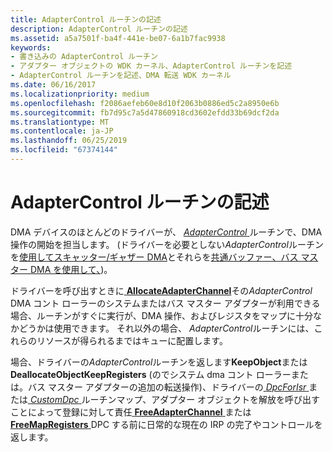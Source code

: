 ```yaml
---
title: AdapterControl ルーチンの記述
description: AdapterControl ルーチンの記述
ms.assetid: a5a7501f-ba4f-441e-be07-6a1b7fac9938
keywords:
- 書き込みの AdapterControl ルーチン
- アダプター オブジェクトの WDK カーネル、AdapterControl ルーチンを記述
- AdapterControl ルーチンを記述、DMA 転送 WDK カーネル
ms.date: 06/16/2017
ms.localizationpriority: medium
ms.openlocfilehash: f2086aefeb60e8d10f2063b0886ed5c2a8950e6b
ms.sourcegitcommit: fb7d95c7a5d47860918cd3602efdd33b69dcf2da
ms.translationtype: MT
ms.contentlocale: ja-JP
ms.lasthandoff: 06/25/2019
ms.locfileid: "67374144"
---
```

# <a name="writing-adaptercontrol-routines"></a>AdapterControl ルーチンの記述





DMA デバイスのほとんどのドライバーが、 [ *AdapterControl* ](https://docs.microsoft.com/windows-hardware/drivers/ddi/content/wdm/nc-wdm-driver_control)ルーチンで、DMA 操作の開始を担当します。 (ドライバーを必要としない*AdapterControl*ルーチンを[使用してスキャッター/ギャザー DMA](using-scatter-gather-dma.md)とそれらを[共通バッファー、バス マスター DMA を使用して、](using-common-buffer-bus-master-dma.md))。

ドライバーを呼び出すときに[ **AllocateAdapterChannel**](https://docs.microsoft.com/windows-hardware/drivers/ddi/content/wdm/nc-wdm-pallocate_adapter_channel)その*AdapterControl* DMA コント ローラーのシステムまたはバス マスター アダプターが利用できる場合、ルーチンがすぐに実行が、DMA 操作、およびレジスタをマップに十分なかどうかは使用できます。 それ以外の場合、 *AdapterControl*ルーチンには、これらのリソースが得られるまではキューに配置します。

場合、ドライバーの*AdapterControl*ルーチンを返します**KeepObject**または**DeallocateObjectKeepRegisters** (のでシステム dma コント ローラーまたは。バス マスター アダプターの追加の転送操作)、ドライバーの[ *DpcForIsr* ](https://docs.microsoft.com/windows-hardware/drivers/ddi/content/wdm/nc-wdm-io_dpc_routine)または[ *CustomDpc* ](https://docs.microsoft.com/windows-hardware/drivers/ddi/content/wdm/nc-wdm-kdeferred_routine)ルーチンマップ、アダプター オブジェクトを解放を呼び出すことによって登録に対して責任[ **FreeAdapterChannel** ](https://docs.microsoft.com/windows-hardware/drivers/ddi/content/wdm/nc-wdm-pfree_adapter_channel)または[ **FreeMapRegisters** ](https://docs.microsoft.com/windows-hardware/drivers/ddi/content/wdm/nc-wdm-pfree_map_registers) DPC する前に日常的な現在の IRP の完了やコントロールを返します。

 

 




